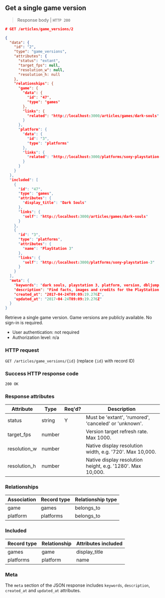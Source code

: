 ## <a name="game_versions_show"></a>Get a single game version

> Response body | `HTTP 200`

```JSON
# GET /articles/game_versions/2

{
  "data": {
    "id": "2",
    "type": "game_versions",
    "attributes": {
      "status": "extant",
      "target_fps": null,
      "resolution_w": null,
      "resolution_h: null
    },
    "relationships": {
      "game": {
        "data": {
          "id": "47",
          "type": "games"
        },
        "links": {
          "related": "http://localhost:3000/articles/games/dark-souls"
        }
      },
      "platform": {
        "data": {
          "id": "3",
          "type": "platforms"
        },
        "links": {
          "related": "http://localhost:3000/platforms/sony-playstation-3"
        }
      }
    }
  },
  "included": [
    {
      "id": "47",
      "type": "games",
      "attributes": {
        "display_title": "Dark Souls"
      },
      "links": {
        "self": "http://localhost:3000/articles/games/dark-souls"
      }
    },
    {
      "id": "3",
      "type": "platforms",
      "attributes": {
        "name": "PlayStation 3"
      },
      "links": {
        "self": "http://localhost:3000/platforms/sony-playstation-3"
      }
    }
  ],
  "meta": {
    "keywords": "dark souls, playstation 3, platform, version, dbljump, video games, pc games, gaming",
    "description": "Find facts, images and credits for the PlayStation 3 version of Dark Souls at Dbljump, the video game reference.",
    "created_at": "2017-04-24T09:09:19.276Z",
    "updated_at": "2017-04-24T09:09:19.276Z"
  }
}
```

Retrieve a single game version. Game versions are publicly available. No sign-in is required.

* User authentication: not required
* Authorization level: n/a

### HTTP request

`GET /articles/game_versions/{id}` (replace `{id}` with record ID)

### Success HTTP response code

`200 OK`

### <a name="game_version_response_attrs"></a>Response attributes

Attribute | Type | Req'd? | Description
--------- | ---- | ------ | -----------
status | string | Y | Must be 'extant', 'rumored', 'canceled' or 'unknown'.
target_fps | number | | Version target refresh rate. Max 1000.
resolution_w | number | | Native display resolution width, e.g. '720'. Max 10,000.
resolution_h | number | | Native display resolution height, e.g. '1280'. Max 10,000.

### Relationships

Association | Record type | Relationship type
------------ | ---------- | -----------------
game | games | belongs_to
platform | platforms | belongs_to

### Included

Record type | Relationship | Attributes included
----------- | ------------ | -------------------
games | game | display_title
platforms | platform | name

### Meta

The `meta` section of the JSON response includes `keywords`, `description`, `created_at` and `updated_at` attributes.
